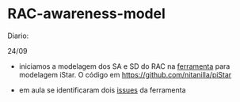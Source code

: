 # RAC-awareness-model

Diario:

24/09
- iniciamos a modelagem dos SA e SD do RAC na [ferramenta](http://www.inf.puc-rio.br/~rportugal/piStar/tool/) para modelagem iStar. O código em  https://github.com/nitanilla/piStar

- em aula se identificaram dois [issues](https://github.com/nitanilla/RAC-awareness-model/issues) da ferramenta
